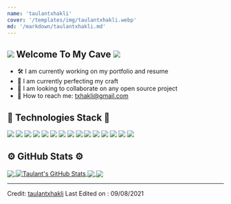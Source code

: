 ```yaml
---
name: 'taulantxhakli'
cover: '/templates/img/taulantxhakli.webp'
md: '/markdown/taulantxhakli.md'
---
```



## ![](https://mario.wiki.gallery/images/6/66/DK64_Yellow_Banana.gif) Welcome To My Cave ![](https://mario.wiki.gallery/images/6/66/DK64_Yellow_Banana.gif)

- 🛠 I am currently working on my portfolio and resume
- 🌴 I am currently perfecting my craft
- 🤝 I am looking to collaborate on any open source project
- 📧 How to reach me: txhakli@gmail.com

## 🔧 Technologies Stack 🔧
![](https://img.shields.io/badge/OS-Mac-informational?style=flat&logo=apple&logoColor=white&color=blueviolet)
![](https://img.shields.io/badge/OS-Windows-informational?style=flat&logo=windows&logoColor=white&color=blueviolet)
![](https://img.shields.io/badge/OS-Linux-informational?style=flat&logo=linux&logoColor=white&color=blueviolet)
![](https://img.shields.io/badge/Code-HTML5-informational?style=flat&logo=html5&logoColor=white&color=blueviolet)
![](https://img.shields.io/badge/Code-CSS3-informational?style=flat&logo=css3&logoColor=white&color=blueviolet)
![](https://img.shields.io/badge/Code-PHP-informational?style=flat&logo=php&logoColor=white&color=blueviolet)
![](https://img.shields.io/badge/Code-JavaScript-informational?style=flat&logo=javascript&logoColor=white&color=blueviolet)
![](https://img.shields.io/badge/Code-Python-informational?style=flat&logo=python&logoColor=white&color=blueviolet)
![](https://img.shields.io/badge/Code-csharp-informational?style=flat&logo=csharp&logoColor=white&color=blueviolet)
![](https://img.shields.io/badge/Code-SQL-informational?style=flat&logo=mysql&logoColor=white&color=blueviolet)
![](https://img.shields.io/badge/Code-Swift-informational?style=flat&logo=swift&logoColor=white&color=blueviolet)
![](https://img.shields.io/badge/Shell-Bash-informational?style=flat&logo=gnu-bash&logoColor=white&color=blueviolet)
![](https://img.shields.io/badge/GitHub-Git-informational?style=flat&logo=git&logoColor=white&color=blueviolet)
![](https://img.shields.io/badge/IDE-VSCode-informational?style=flat&logo=visualstudiocode&logoColor=white&color=blueviolet)
![](https://img.shields.io/badge/IDE-Xcode-informational?style=flat&logo=xcode&logoColor=white&color=blueviolet)

## ⚙️ GitHub Stats ⚙️

<a href="https://github.com/taulantxhakli/taulantxhakli">
  <img align="center" src="https://github-readme-stats.vercel.app/api/top-langs/?username=taulantxhakli&hide=java,html,tex&title_color=ffffff&text_color=c9cacc&icon_color=blueviolet&bg_color=1d1f21&langs_count=3" />
</a>
<a href="https://github.com/taulantxhakli/taulantxhakli">
  <img align="center" src="https://github-readme-stats.vercel.app/api?username=taulantxhakli&show_icons=true&line_height=27&count_private=true&title_color=ffffff&text_color=c9cacc&icon_color=blueviolet&bg_color=1d1f21" alt="Taulant's GitHub Stats" />
</a>

<a href="https://github.com/taulantxhakli/Discrimination">
  <img align="center" src="https://github-readme-stats.vercel.app/api/pin/?username=taulantxhakli&repo=Discrimination&title_color=ffffff&text_color=c9cacc&icon_color=blueviolet&bg_color=1d1f21" />
</a>


<a href="https://github.com/taulantxhakli/taulantxhakli.github.io">
  <img align="center" src="https://github-readme-stats.vercel.app/api/pin/?username=taulantxhakli&repo=taulantxhakli.github.io&title_color=ffffff&text_color=c9cacc&icon_color=blueviolet&bg_color=1d1f21" />
</a>  

------
Credit: [taulantxhakli](https://github.com/taulantxhakli)
Last Edited on : 09/08/2021
